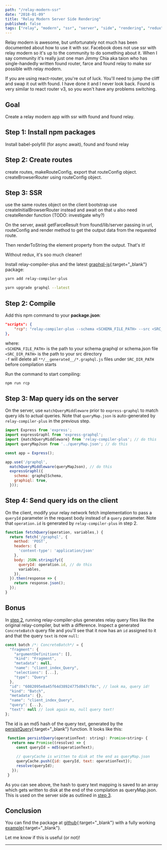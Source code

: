 ```yaml
---
path: "/relay-modern-ssr"
date: "2018-01-09"
title: "Relay Modern Server Side Rendering"
published: false
tags: ["relay", "modern", "ssr", "server", "side", "rendering", "redux"]
---
```

Relay modern is awesome, but unfortunately not much has been documented about how to use it with ssr. Facebook
does not use ssr with relay modern so it's up to the community to do something about it. When I say community it's
really just one man Jimmy Chia aka taion who has single-handedly written found router, farce and found relay to
make ssr possible with relay modern.

If you are using react-router, you're out of luck. You'll need to jump the cliff and swap it out with found. I have 
done it and I never look back. Found is very similar to react router v3, so you won't have any problems switching.

## Goal
Create a relay modern app with ssr with found and found relay.

## Step 1: Install npm packages
Install babel-polyfill (for async await), found and found relay

## Step 2: Create routes
create routes, makeRouteConfig, export that routeConfig object.
createBrowserRouter using routeConfig object.

## Step 3: SSR
use the same routes object
on the client bootstrap use createInitialBrowserRouter instead and await on that
u also need createRender function (TODO: investigate why?) 

On the server, await getFarceResult from found/lib/server passing in url, routeConfig and 
render method to get the output data from the requested route.

Then renderToString the element property from the output. That's it!

Without redux, it's soo much cleaner! 

Install relay-compiler-plus and the latest [graphql-js](https://github.com/graphql/graphql-js){:target="_blank"} package:

```bash
yarn add relay-compiler-plus
```

```bash
yarn upgrade graphql --latest
```

## Step 2: Compile
Add this npm command to your **package.json**:

```json
"scripts": {
    "rcp": "relay-compiler-plus --schema <SCHEMA_FILE_PATH> --src <SRC_DIR_PATH> -f"
},
```
    
where:<br/> 
`<SCHEMA_FILE_PATH>` is the path to your schema.graphql or schema.json file<br/>
`<SRC_DIR_PATH>` is the path to your src directory<br/>
`-f` will delete all `**/__generated__/*.graphql.js` files under `SRC_DIR_PATH` before compilation starts<br/>

Run the command to start compiling:

```bash
npm run rcp
```

## Step 3: Map query ids on the server
On the server, use `matchQueryMiddleware` prior to `express-graphql` to match query ids to actual queries. Note 
that `queryMap.json` is auto-generated by `relay-compiler-plus` in the previous step.

```js
import Express from 'express';
import expressGraphl from 'express-graphql';
import {matchQueryMiddleware} from 'relay-compiler-plus'; // do this
import queryMapJson from '../queryMap.json'; // do this

const app = Express();

app.use('/graphql',
  matchQueryMiddleware(queryMapJson), // do this
  expressGraphl({
    schema: graphqlSchema,
    graphiql: true,
  }));
```

## Step 4: Send query ids on the client
On the client, modify your relay network fetch implementation to pass a `queryId` parameter in the
request body instead of a `query` parameter. Note that `operation.id` is generated by `relay-compiler-plus` in step 2.

```js
function fetchQuery(operation, variables,) {
  return fetch('/graphql', {
    method: 'POST',
    headers: {
      'content-type': 'application/json'
    },
    body: JSON.stringify({
      queryId: operation.id, // do this
      variables,
    }),
  }).then(response => {
    return response.json();
  });
}
```

## Bonus
In [step 2](#step-2-compile), running relay-compiler-plus generates relay query files like the original relay-compiler,
but with a difference. Inspect a generated `ConcreteBatch` query file and you'll see that it now has an `id` assigned 
to it and that the query `text` is now `null`:

```js
const batch /*: ConcreteBatch*/ = {
  "fragment": {
    "argumentDefinitions": [],
    "kind": "Fragment",
    "metadata": null,
    "name": "client_index_Query",
    "selections": [...],
    "type": "Query"
  },
  "id": "6082095e8a45f64d38924775d047cf8c", // look ma, query id!
  "kind": "Batch",
  "metadata": {},
  "name": "client_index_Query",
  "query": {...},
  "text": null // look again ma, null query text!
};
```

The id is an md5 hash of the query text, generated by the [persistQuery](https://github.com/yusinto/relay-compiler-plus/blob/master/src/compiler/main.js){:target="_blank"} 
function. It looks like this:

```js
 function persistQuery(operationText: string): Promise<string> {
   return new Promise((resolve) => {
     const queryId = md5(operationText);
     
     // queryCache is written to disk at the end as queryMap.json
     queryCache.push({id: queryId, text: operationText});
     resolve(queryId);
   });
 }   
```

As you can see above, the hash to query text mapping is saved to an array which gets written to disk
at the end of the compilation as queryMap.json. This is used on the server side as outlined in 
[step 3](#step-3-map-query-ids-on-the-server).

## Conclusion
You can find the package at [github](https://github.com/yusinto/relay-compiler-plus){:target="_blank"} with a fully working
[example](https://github.com/yusinto/relay-compiler-plus/tree/master/example){:target="_blank"}. 

Let me know if this is useful (or not)! 

---------------------------------------------------------------------------------------
